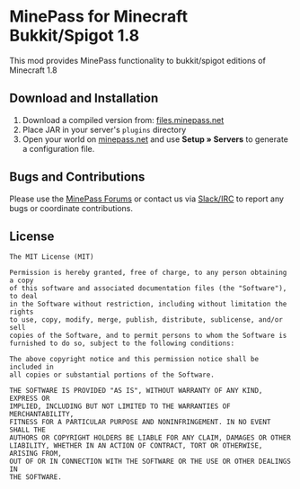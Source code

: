 # MinePass for Minecraft Bukkit/Spigot 1.8

This mod provides MinePass functionality to bukkit/spigot editions of Minecraft 1.8

## Download and Installation

  1. Download a compiled version from: [files.minepass.net](https://files.minepass.net)
  2. Place JAR in your server's `plugins` directory
  4. Open your world on [minepass.net](http://minepass.net) and use **Setup » Servers**
     to generate a configuration file.


## Bugs and Contributions

Please use the [MinePass Forums](https://forums.minepass.net) or contact us
via [Slack/IRC](http://docs.minepass.net) to report any bugs or coordinate
contributions.


## License

```
The MIT License (MIT)

Permission is hereby granted, free of charge, to any person obtaining a copy
of this software and associated documentation files (the "Software"), to deal
in the Software without restriction, including without limitation the rights
to use, copy, modify, merge, publish, distribute, sublicense, and/or sell
copies of the Software, and to permit persons to whom the Software is
furnished to do so, subject to the following conditions:

The above copyright notice and this permission notice shall be included in
all copies or substantial portions of the Software.

THE SOFTWARE IS PROVIDED "AS IS", WITHOUT WARRANTY OF ANY KIND, EXPRESS OR
IMPLIED, INCLUDING BUT NOT LIMITED TO THE WARRANTIES OF MERCHANTABILITY,
FITNESS FOR A PARTICULAR PURPOSE AND NONINFRINGEMENT. IN NO EVENT SHALL THE
AUTHORS OR COPYRIGHT HOLDERS BE LIABLE FOR ANY CLAIM, DAMAGES OR OTHER
LIABILITY, WHETHER IN AN ACTION OF CONTRACT, TORT OR OTHERWISE, ARISING FROM,
OUT OF OR IN CONNECTION WITH THE SOFTWARE OR THE USE OR OTHER DEALINGS IN
THE SOFTWARE.
```

